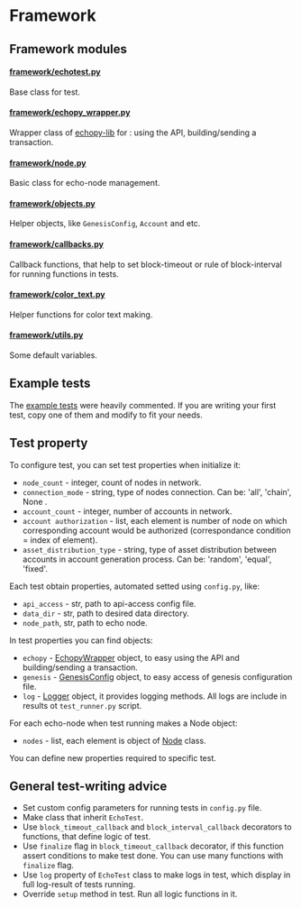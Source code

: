 # Framework

## Framework modules

#### [framework/echotest.py](./../networking_tests/framework/echotest.py)
Base class for test.

#### [framework/echopy_wrapper.py](./../networking_tests/framework/echopy_wrapper.py)
Wrapper class of [echopy-lib](https://github.com/echoprotocol/echopy-lib) for : using the API, building/sending a transaction.

#### [framework/node.py](./../networking_tests/framework/node.py)
Basic class for echo-node management.

#### [framework/objects.py](./../networking_tests/framework/objects.py)
Helper objects, like `GenesisConfig`, `Account` and etc.

#### [framework/callbacks.py](./../networking_tests/framework/callbacks.py)
Callback functions, that help to set block-timeout or rule of block-interval for running functions in tests.

#### [framework/color_text.py](./../networking_tests/framework/color_text.py)
Helper functions for color text making.

#### [framework/utils.py](./../networking_tests/framework/utils.py)
Some default variables.

## Example tests

The [example tests](./../networking_tests/) were heavily commented. If you are writing your first test, copy one of them and modify to fit your needs.

## Test property

To configure test, you can set test properties when initialize it:

- `node_count` - integer, count of nodes in network.
- `connection_mode` - string, type of nodes connection. Can be: 'all', 'chain', None .
- `account_count` - integer, number of accounts in network.
- `account authorization` - list, each element is number of node on which corresponding account would be authorized (correspondance condition = index of element).
- `asset_distribution_type` - string, type of asset distribution between accounts in account generation process. Can be: 'random', 'equal', 'fixed'.

Each test obtain properties, automated setted using `config.py`, like:

- `api_access` - str, path to api-access config file.
- `data_dir` - str, path to desired data directory.
- `node_path`, str, path to echo node.

In test properties you can find objects:

- `echopy` - [EchopyWrapper](./../networking_tests/framework/echopy_wrapper.py) object, to easy using the API and building/sending a transaction.
- `genesis` - [GenesisConfig](./../networking_tests/framework/objects.py) object, to easy access of genesis configuration file.
- `log` - [Logger](./../networking_tests/framework/logger.py) object, it provides logging methods. All logs are include in results ot `test_runner.py` script.

For each echo-node when test running makes a Node object:

- `nodes` - list, each element is object of [Node](./../networking_tests/framework/node.py) class.

You can define new properties required to specific test.


## General test-writing advice

- Set custom config parameters for running tests in `config.py` file.
- Make <YourTestName> class that inherit `EchoTest`.
- Use `block_timeout_callback` and `block_interval_callback` decorators to functions, that define logic of test.
- Use `finalize` flag in `block_timeout_callback` decorator, if this function assert conditions to make test done. You can use many functions with `finalize` flag.
- Use `log` property of `EchoTest` class to make logs in test, which display in full log-result of tests running.
- Override `setup` method in test. Run all logic functions in it.



